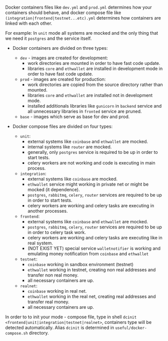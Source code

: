 Docker containers files like `dev.yml` and `prod.yml` determines how your containers should behave, and docker compose
file like `(integration|frontend|testnet...etc).yml` determines how containers are linked with each other.

For example: In `unit` mode all systems are mocked and the only thing that we need it `postgres` and the service itself.

* Docker containers are divided on three types:
    * `dev` - images are created for development:
        * work directories are mounted in order to have fast code update.
        * libraries `core` and `ethwallet` are installed in development mode in order to have fast code update.
    * `prod` - images are created for production:
        * work directories are copied from the source directory rather than mounted.
        * libraries `core` and `ethwallet` are installed not in development mode.
        * installed additionals libraries like `gunicorn` in `backend` service and all unnecessary libraries in `fronted` service are pruned.
    * `base` - images which serve as base for dev and prod.
        
* Docker compose files are divided on four types:
    * `unit`:
        * external systems like `coinbase` and `ethwallet` are mocked.
        * internal systems like `router` are mocked.
        * generally, only `postgres` service  is required to be up in order to start tests.
        * celery workers are not working and code is executing in main process.
    * `integration`:
        * external systems like `coinbase` are mocked.
        * `ethwallet` service might working in private net or might be mocked (it dependence).
        * `postgres`, `rabbitmq`, `celery`, `router` services are required to be up in order to start tests.
        * celery workers are working and celery tasks are executing in another processes.
    * `frontend`:
        * external systems like `coinbase` and `ethwallet` are mocked.
        * `postgres`, `rabbitmq`, `celery`, `router` services are required to be up in order to celery task work.
        * celery workers are working and celery tasks are executing like in real system.
        * (NOT EXIST YET) special service `walletnotifier` is working and emulating money notification from `coinbase` and `ethwallet` 
    * `testnet`:
        * `coinbase` working in sandbox environment (testnet)
        * `ethwallet` working in testnet, creating non real addresses and transfer non real money.
        * all necessary containers are up.         
    * `realnet`:
        * `coinbase` working in real net.
        * `ethwallet` working in the real net, creating real addresses and transfer real money.
        * all necessary containers are up.


In order to to init your mode - compose file, type in shell `dcinit <frontend|unit|integration|testnet|realnet>`, containers type will be detected automatically. Alias `dcinit` is determined in `useful/docker-compose.sh` directory.